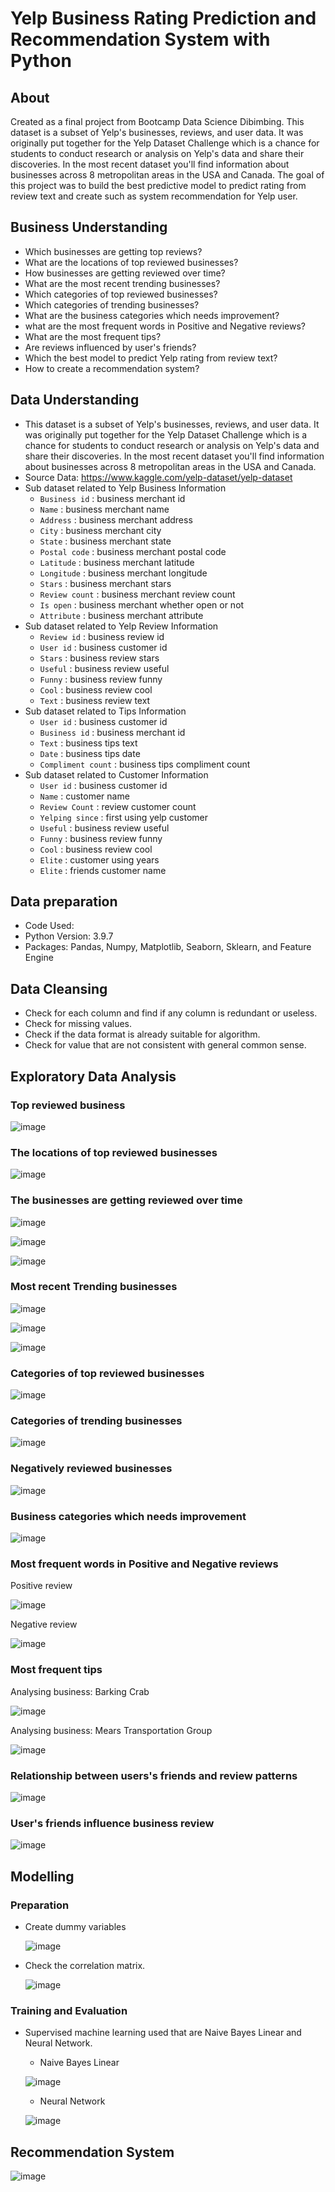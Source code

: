 # **Yelp Business Rating Prediction and Recommendation System with Python**

## **About**
Created as a final project from Bootcamp Data Science Dibimbing. This dataset is a subset of Yelp's businesses, reviews, and user data. It was originally put together for the Yelp Dataset Challenge which is a chance for students to conduct research or analysis on Yelp's data and share their discoveries. In the most recent dataset you'll find information about businesses across 8 metropolitan areas in the USA and Canada. The goal of this project was to build the best predictive model to predict rating from review text and create such as system recommendation for Yelp user.

## **Business Understanding**
* Which businesses are getting top reviews?
* What are the locations of top reviewed businesses?
* How businesses are getting reviewed over time?
* What are the most recent trending businesses?
* Which categories of top reviewed businesses?
* Which categories of trending businesses?
* What are the business categories which needs improvement?
* what are the most frequent words in Positive and Negative reviews?
* What are the most frequent tips?
* Are reviews influenced by user's friends?
* Which the best model to predict Yelp rating from review text?
* How to create a recommendation system?

## **Data Understanding**
* This dataset is a subset of Yelp's businesses, reviews, and user data. It was originally put together for the Yelp Dataset Challenge which is a chance for students to conduct research or analysis on Yelp's data and share their discoveries. In the most recent dataset you'll find information about businesses across 8 metropolitan areas in the USA and Canada. 
* Source Data: https://www.kaggle.com/yelp-dataset/yelp-dataset
* Sub dataset related to Yelp Business Information
	* `Business id` : business merchant id
	* `Name` : business merchant name
	* `Address` : business merchant address
	* `City` : business merchant city
	* `State` : business merchant state
	* `Postal code` : business merchant postal code
	* `Latitude` : business merchant latitude
	* `Longitude` : business merchant longitude
	* `Stars` : business merchant stars
	* `Review count` : business merchant review count
	* `Is open` : business merchant whether open or not
	* `Attribute` : business merchant attribute 
* Sub dataset related to Yelp Review Information
	* `Review id` : business review id  
	* `User id` : business customer id 
	* `Stars` : business review stars
	* `Useful` : business review useful
	* `Funny` : business review funny
	* `Cool` : business review cool
	* `Text` : business review text
* Sub dataset related to Tips Information
	* `User id` : business customer id
	* `Business id` : business merchant id
	* `Text` : business tips text
	* `Date` : business tips date
	* `Compliment count` : business tips compliment count
* Sub dataset related to Customer Information
  	* `User id` : business customer id
  	* `Name` : customer name
  	* `Review Count` : review customer count
  	* `Yelping since` : first using yelp customer
  	* `Useful` : business review useful
  	* `Funny` : business review funny
  	* `Cool` : business review cool
  	* `Elite` : customer using years
  	* `Elite` : friends customer name

## **Data preparation**
* Code Used:
* Python Version: 3.9.7
* Packages: Pandas, Numpy, Matplotlib, Seaborn, Sklearn, and Feature Engine

## **Data Cleansing**
* Check for each column and find if any column is redundant or useless.
* Check for missing values.
* Check if the data format is already suitable for algorithm.
* Check for value that are not consistent with general common sense.

## **Exploratory Data Analysis**
### **Top reviewed business**

![image](https://user-images.githubusercontent.com/85482667/137046708-8b337feb-7e8b-41f1-a5e1-2935065de243.png)

### **The locations of top reviewed businesses**

![image](https://user-images.githubusercontent.com/85482667/137038059-8120314f-33e8-42b0-b839-f70bc6dd8a5b.png)

### **The businesses are getting reviewed over time**

![image](https://user-images.githubusercontent.com/85482667/137046745-cea2c4a7-452d-4191-95e0-3ea03597f2c4.png)

![image](https://user-images.githubusercontent.com/85482667/137046778-13eb0bcc-8fdc-44ea-b5ba-663614d4114d.png)

![image](https://user-images.githubusercontent.com/85482667/137046805-5cb3c3f8-8258-49c4-8bb2-2459ff731408.png)

### **Most recent Trending businesses**

![image](https://user-images.githubusercontent.com/85482667/137046838-3e83b8d7-ddd0-4c48-9ef8-7768b0654965.png)

![image](https://user-images.githubusercontent.com/85482667/137046859-558c9401-88ec-42af-929f-26f7a81b56c5.png)

![image](https://user-images.githubusercontent.com/85482667/137046893-588af9e2-f892-4519-beff-514be02c4305.png)

### **Categories of top reviewed businesses**

![image](https://user-images.githubusercontent.com/85482667/137046923-0f42b7af-e8a5-4779-8c33-5f3b29aaac61.png)

### **Categories of trending businesses**

![image](https://user-images.githubusercontent.com/85482667/137046954-d7b54cbd-0779-478b-b796-5ed4e7599480.png)

### **Negatively reviewed businesses**

![image](https://user-images.githubusercontent.com/85482667/137047164-45cdf38d-d340-4fe2-b8ae-acc154bda802.png)

### **Business categories which needs improvement**

![image](https://user-images.githubusercontent.com/85482667/137047215-2845b36a-c175-4f8d-8d91-bce4678d2148.png)

### **Most frequent words in Positive and Negative reviews**

Positive review

![image](https://user-images.githubusercontent.com/85482667/137040035-57db7975-a378-47d2-b56d-cee7a9257846.png)

Negative review

![image](https://user-images.githubusercontent.com/85482667/137041097-497ab655-5703-4bcd-817f-3b39d6c7c7c8.png)

### **Most frequent tips**

Analysing business:  Barking Crab

![image](https://user-images.githubusercontent.com/85482667/137041167-a82fe637-d42e-4003-89a6-6a1ed4d88145.png)

Analysing business:  Mears Transportation Group

![image](https://user-images.githubusercontent.com/85482667/137040271-e39ad8e0-1167-467a-9dfd-c8e5e1553726.png)

### **Relationship between users's friends and review patterns**

![image](https://user-images.githubusercontent.com/85482667/137040375-0789a597-3e45-4b83-9d70-ff37e2ae4ce3.png)

### **User's friends influence business review**

![image](https://user-images.githubusercontent.com/85482667/137047365-78500f87-f455-4dd4-aee8-38b374b8bb43.png)

## **Modelling**
### **Preparation**
* Create dummy variables

  ![image](https://user-images.githubusercontent.com/85482667/137040573-3d85bb83-528a-416d-b53b-5f3a0a067ecb.png)

* Check the correlation matrix.
 
  ![image](https://user-images.githubusercontent.com/85482667/137040626-4ed4fdd9-6fc7-4c96-8970-7dab803c36df.png)
  
### **Training and Evaluation**

* Supervised machine learning used that are Naive Bayes Linear and Neural Network.
  * Naive Bayes Linear

  ![image](https://user-images.githubusercontent.com/85482667/137040823-44dc143b-8d5f-406a-a8c5-e2cad44c5920.png)

  * Neural Network

  ![image](https://user-images.githubusercontent.com/85482667/137047392-a3aedf3a-f38d-4ecd-a8d0-5945ba7f957e.png)

## **Recommendation System**

![image](https://user-images.githubusercontent.com/85482667/137047458-e16b6e4a-674d-4614-b9f8-c950575a65bd.png)